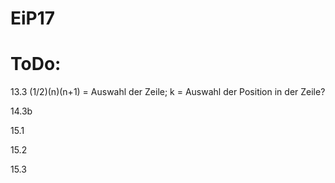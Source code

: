 # EiP17
# ToDo:
13.3    (1/2)(n)(n+1) = Auswahl der Zeile; k = Auswahl der Position in der Zeile?

14.3b

15.1

15.2

15.3
